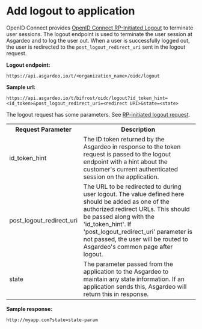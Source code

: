 # Add logout to application

OpenID Connect provides [OpenID Connect RP-Initiated Logout](https://openid.net/specs/openid-connect-rpinitiated-1_0.html) to terminate user sessions. The logout endpoint is used to terminate the user session at Asgardeo and to log the user out. When a user is
successfully logged out, the user is redirected to the `post_logout_redirect_uri` sent in the logout request.

**Logout endpoint:**

``` no-line-numbers
https://api.asgardeo.io/t/<organization_name>/oidc/logout
```

**Sample url:**

``` no-line-numbers
https://api.asgardeo.io/t/bifrost/oidc/logout?id_token_hint=<id_token>&post_logout_redirect_uri=<redirect URI>&state=<state>
```

The logout request has some parameters. See [RP-initiated logout request](https://openid.net/specs/openid-connect-rpinitiated-1_0.html#RPLogout).
<br>
<table>
  <tr>
    <th>Request Parameter</th>
    <th>Description</th> 
  </tr>
  <tr>
    <td>id_token_hint<Badge text="Recommended" type="recommended"/></td>
    <td>The ID token returned by the Asgardeo in response to the token request is passed to the logout endpoint with a hint about the customer's current authenticated session on the application.</td>
  </tr>
  <tr>
    <td>post_logout_redirect_uri<Badge text="Optional" type="optional"/></td>
    <td>The URL to be redirected to during user logout. The value defined here should be added as one of the <a :href="$withBase('/references/app-settings/oidc-settings-for-app/#authorized-redirect-urls')">authorized redirect URLs</a>. This should be passed along with the 'id_token_hint'. If 'post_logout_redirect_uri' parameter is not passed, the user will be routed to Asgardeo's common page after logout.</td>
  </tr>
  <tr>
    <td>state<Badge text="Optional" type="optional"/></td>
    <td>The parameter passed from the application to the Asgardeo to maintain any state information. If an application sends this, Asgardeo will return this in response.</td>
  </tr>
</table>

**Sample response:**

``` no-line-numbers
http://myapp.com?state=state-param
```

<br>
